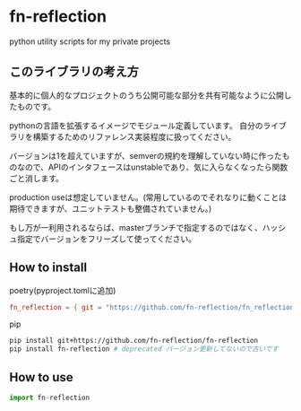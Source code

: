 # fn-reflection
python utility scripts for my private projects

## このライブラリの考え方
基本的に個人的なプロジェクトのうち公開可能な部分を共有可能なように公開したものです。

pythonの言語を拡張するイメージでモジュール定義しています。
自分のライブラリを構築するためのリファレンス実装程度に扱ってください。

バージョンは1を超えていますが、semverの規約を理解していない時に作ったものなので、APIのインタフェースはunstableであり、気に入らなくなったら関数ごと消します。

production useは想定していません。(常用しているのでそれなりに動くことは期待できますが、ユニットテストも整備されていません。)

もし万が一利用されるならば、masterブランチで指定するのではなく、ハッシュ指定でバージョンをフリーズして使ってください。


## How to install
poetry(pyproject.tomlに追加)
```toml:pyproject.toml
fn_reflection = { git = "https://github.com/fn-reflection/fn_reflection.git", branch = "master" }
```
pip
```sh
pip install git+https://github.com/fn-reflection/fn-reflection
pip install fn-reflection # deprecated バージョン更新してないので古いです
```
## How to use

```py
import fn-reflection
```